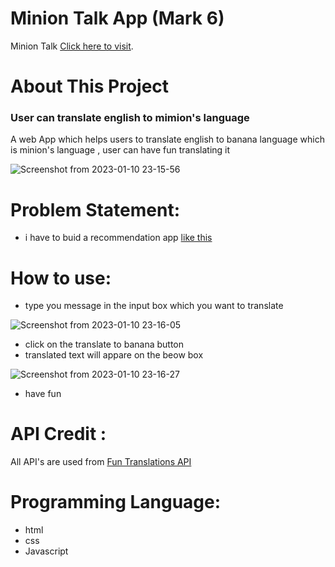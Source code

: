 # Minion Talk App (Mark 6)

Minion Talk [Click here to visit](https://minion-talk-by-rohit-bahuguna.netlify.app/).

# About This Project
### User can translate english to mimion's language 
A web App which helps users to translate english to banana language which is minion's language , user can have fun translating it

![Screenshot from 2023-01-10 23-15-56](https://user-images.githubusercontent.com/90442893/211626021-6d2eb3eb-a61a-4930-a92f-b0d4ad2a2f98.png)

# Problem Statement: 
 - i have to buid a recommendation app [like this ](https://neog.camp/guide/markSix#marksix)


# How to use:
 - type you message in the input box which you want to translate 
 
 ![Screenshot from 2023-01-10 23-16-05](https://user-images.githubusercontent.com/90442893/211626057-0452981c-2a4c-45ed-bf24-2d6002592729.png)

 - click on the translate to banana button
 - translated text will appare on the beow box
 
![Screenshot from 2023-01-10 23-16-27](https://user-images.githubusercontent.com/90442893/211626117-bcfe7a1c-7f62-4a64-baf6-fb184ecd418f.png)

 - have fun

# API Credit :
All API's are used from [Fun Translations API](https://funtranslations.com/minion)

# Programming Language:
 - html
 - css 
 - Javascript

